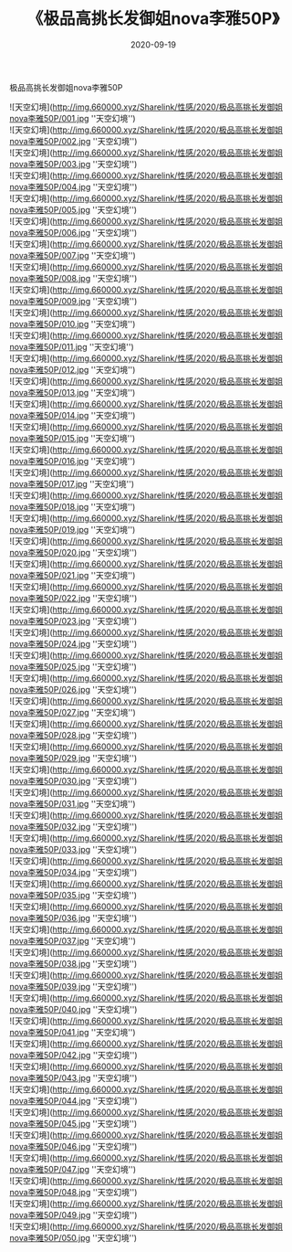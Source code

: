 ﻿---
layout: post
title:  《极品高挑长发御姐nova李雅50P》
date:   2020-09-19
img: http://img.660000.xyz/Sharelink/性感/2020/极品高挑长发御姐nova李雅50P/000.jpg
categories: [美女, 性感, 泳衣]
---

极品高挑长发御姐nova李雅50P



![天空幻境](http://img.660000.xyz/Sharelink/性感/2020/极品高挑长发御姐nova李雅50P/001.jpg ''天空幻境'') <br>
![天空幻境](http://img.660000.xyz/Sharelink/性感/2020/极品高挑长发御姐nova李雅50P/002.jpg ''天空幻境'') <br>
![天空幻境](http://img.660000.xyz/Sharelink/性感/2020/极品高挑长发御姐nova李雅50P/003.jpg ''天空幻境'') <br>
![天空幻境](http://img.660000.xyz/Sharelink/性感/2020/极品高挑长发御姐nova李雅50P/004.jpg ''天空幻境'') <br>
![天空幻境](http://img.660000.xyz/Sharelink/性感/2020/极品高挑长发御姐nova李雅50P/005.jpg ''天空幻境'') <br>
![天空幻境](http://img.660000.xyz/Sharelink/性感/2020/极品高挑长发御姐nova李雅50P/006.jpg ''天空幻境'') <br>
![天空幻境](http://img.660000.xyz/Sharelink/性感/2020/极品高挑长发御姐nova李雅50P/007.jpg ''天空幻境'') <br>
![天空幻境](http://img.660000.xyz/Sharelink/性感/2020/极品高挑长发御姐nova李雅50P/008.jpg ''天空幻境'') <br>
![天空幻境](http://img.660000.xyz/Sharelink/性感/2020/极品高挑长发御姐nova李雅50P/009.jpg ''天空幻境'') <br>
![天空幻境](http://img.660000.xyz/Sharelink/性感/2020/极品高挑长发御姐nova李雅50P/010.jpg ''天空幻境'') <br>
![天空幻境](http://img.660000.xyz/Sharelink/性感/2020/极品高挑长发御姐nova李雅50P/011.jpg ''天空幻境'') <br>
![天空幻境](http://img.660000.xyz/Sharelink/性感/2020/极品高挑长发御姐nova李雅50P/012.jpg ''天空幻境'') <br>
![天空幻境](http://img.660000.xyz/Sharelink/性感/2020/极品高挑长发御姐nova李雅50P/013.jpg ''天空幻境'') <br>
![天空幻境](http://img.660000.xyz/Sharelink/性感/2020/极品高挑长发御姐nova李雅50P/014.jpg ''天空幻境'') <br>
![天空幻境](http://img.660000.xyz/Sharelink/性感/2020/极品高挑长发御姐nova李雅50P/015.jpg ''天空幻境'') <br>
![天空幻境](http://img.660000.xyz/Sharelink/性感/2020/极品高挑长发御姐nova李雅50P/016.jpg ''天空幻境'') <br>
![天空幻境](http://img.660000.xyz/Sharelink/性感/2020/极品高挑长发御姐nova李雅50P/017.jpg ''天空幻境'') <br>
![天空幻境](http://img.660000.xyz/Sharelink/性感/2020/极品高挑长发御姐nova李雅50P/018.jpg ''天空幻境'') <br>
![天空幻境](http://img.660000.xyz/Sharelink/性感/2020/极品高挑长发御姐nova李雅50P/019.jpg ''天空幻境'') <br>
![天空幻境](http://img.660000.xyz/Sharelink/性感/2020/极品高挑长发御姐nova李雅50P/020.jpg ''天空幻境'') <br>
![天空幻境](http://img.660000.xyz/Sharelink/性感/2020/极品高挑长发御姐nova李雅50P/021.jpg ''天空幻境'') <br>
![天空幻境](http://img.660000.xyz/Sharelink/性感/2020/极品高挑长发御姐nova李雅50P/022.jpg ''天空幻境'') <br>
![天空幻境](http://img.660000.xyz/Sharelink/性感/2020/极品高挑长发御姐nova李雅50P/023.jpg ''天空幻境'') <br>
![天空幻境](http://img.660000.xyz/Sharelink/性感/2020/极品高挑长发御姐nova李雅50P/024.jpg ''天空幻境'') <br>
![天空幻境](http://img.660000.xyz/Sharelink/性感/2020/极品高挑长发御姐nova李雅50P/025.jpg ''天空幻境'') <br>
![天空幻境](http://img.660000.xyz/Sharelink/性感/2020/极品高挑长发御姐nova李雅50P/026.jpg ''天空幻境'') <br>
![天空幻境](http://img.660000.xyz/Sharelink/性感/2020/极品高挑长发御姐nova李雅50P/027.jpg ''天空幻境'') <br>
![天空幻境](http://img.660000.xyz/Sharelink/性感/2020/极品高挑长发御姐nova李雅50P/028.jpg ''天空幻境'') <br>
![天空幻境](http://img.660000.xyz/Sharelink/性感/2020/极品高挑长发御姐nova李雅50P/029.jpg ''天空幻境'') <br>
![天空幻境](http://img.660000.xyz/Sharelink/性感/2020/极品高挑长发御姐nova李雅50P/030.jpg ''天空幻境'') <br>
![天空幻境](http://img.660000.xyz/Sharelink/性感/2020/极品高挑长发御姐nova李雅50P/031.jpg ''天空幻境'') <br>
![天空幻境](http://img.660000.xyz/Sharelink/性感/2020/极品高挑长发御姐nova李雅50P/032.jpg ''天空幻境'') <br>
![天空幻境](http://img.660000.xyz/Sharelink/性感/2020/极品高挑长发御姐nova李雅50P/033.jpg ''天空幻境'') <br>
![天空幻境](http://img.660000.xyz/Sharelink/性感/2020/极品高挑长发御姐nova李雅50P/034.jpg ''天空幻境'') <br>
![天空幻境](http://img.660000.xyz/Sharelink/性感/2020/极品高挑长发御姐nova李雅50P/035.jpg ''天空幻境'') <br>
![天空幻境](http://img.660000.xyz/Sharelink/性感/2020/极品高挑长发御姐nova李雅50P/036.jpg ''天空幻境'') <br>
![天空幻境](http://img.660000.xyz/Sharelink/性感/2020/极品高挑长发御姐nova李雅50P/037.jpg ''天空幻境'') <br>
![天空幻境](http://img.660000.xyz/Sharelink/性感/2020/极品高挑长发御姐nova李雅50P/038.jpg ''天空幻境'') <br>
![天空幻境](http://img.660000.xyz/Sharelink/性感/2020/极品高挑长发御姐nova李雅50P/039.jpg ''天空幻境'') <br>
![天空幻境](http://img.660000.xyz/Sharelink/性感/2020/极品高挑长发御姐nova李雅50P/040.jpg ''天空幻境'') <br>
![天空幻境](http://img.660000.xyz/Sharelink/性感/2020/极品高挑长发御姐nova李雅50P/041.jpg ''天空幻境'') <br>
![天空幻境](http://img.660000.xyz/Sharelink/性感/2020/极品高挑长发御姐nova李雅50P/042.jpg ''天空幻境'') <br>
![天空幻境](http://img.660000.xyz/Sharelink/性感/2020/极品高挑长发御姐nova李雅50P/043.jpg ''天空幻境'') <br>
![天空幻境](http://img.660000.xyz/Sharelink/性感/2020/极品高挑长发御姐nova李雅50P/044.jpg ''天空幻境'') <br>
![天空幻境](http://img.660000.xyz/Sharelink/性感/2020/极品高挑长发御姐nova李雅50P/045.jpg ''天空幻境'') <br>
![天空幻境](http://img.660000.xyz/Sharelink/性感/2020/极品高挑长发御姐nova李雅50P/046.jpg ''天空幻境'') <br>
![天空幻境](http://img.660000.xyz/Sharelink/性感/2020/极品高挑长发御姐nova李雅50P/047.jpg ''天空幻境'') <br>
![天空幻境](http://img.660000.xyz/Sharelink/性感/2020/极品高挑长发御姐nova李雅50P/048.jpg ''天空幻境'') <br>
![天空幻境](http://img.660000.xyz/Sharelink/性感/2020/极品高挑长发御姐nova李雅50P/049.jpg ''天空幻境'') <br>
![天空幻境](http://img.660000.xyz/Sharelink/性感/2020/极品高挑长发御姐nova李雅50P/050.jpg ''天空幻境'') <br>